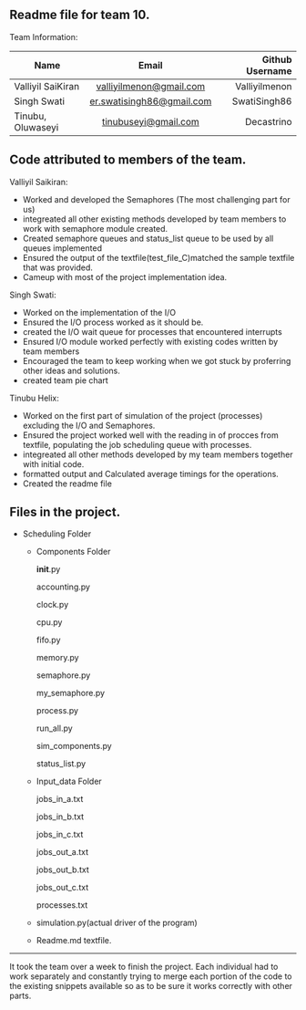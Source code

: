 Readme file for team 10.
---------------------------

Team Information:

| Name                         | Email           | Github Username  |
| -----------------------------|:---------------:| ----------------:|
|  Valliyil SaiKiran           | valliyilmenon@gmail.com |Valliyilmenon             |
| Singh Swati|er.swatisingh86@gmail.com| SwatiSingh86 |
|Tinubu, Oluwaseyi| tinubuseyi@gmail.com|Decastrino |



Code attributed to members of the team.
---------------------------------------

Valliyil Saikiran:

- Worked and developed the Semaphores (The most challenging part for us)
- integreated all other existing methods developed by team members to work with semaphore module created.
- Created semaphore queues and status_list queue to be used by all queues implemented
- Ensured the output of the textfile(test_file_C)matched the sample textfile that was provided.
- Cameup with most of the project implementation idea.

Singh Swati:

- Worked on the implementation of the I/O 
- Ensured the I/O process worked as it should be.
- created the I/O wait queue for processes that encountered interrupts
- Ensured I/O module worked perfectly with existing codes written by team members
- Encouraged the team to keep working when we got stuck by proferring other ideas and solutions.
- created team pie chart

Tinubu Helix:

- Worked on the first part of simulation of the project (processes) excluding the I/O and Semaphores.
- Ensured the project worked well with the reading in of procces from textfile, populating the job scheduling queue with processes.
- integreated all other methods developed by my team members together with initial code.
- formatted output and Calculated average timings for the operations.
- Created the readme file


Files in the project.
---------------------------

* Scheduling Folder

	* Components Folder
	
		__init__.py
		
		accounting.py
		
		clock.py
		
		cpu.py
		
		fifo.py
		
		memory.py
		
		semaphore.py
		
		my_semaphore.py
		
		process.py
		
		run_all.py
		
		sim_components.py
		
		status_list.py
		
	* Input_data Folder
		
		jobs_in_a.txt
		
		jobs_in_b.txt
		
		jobs_in_c.txt
		
		jobs_out_a.txt
		
		jobs_out_b.txt
		
		jobs_out_c.txt
		
		processes.txt
	
	* simulation.py(actual driver of the program)
	* Readme.md textfile.

---------------------------
It took the team over a week to finish the project. Each individual had to work separately and constantly trying to merge
each portion of the code to the existing snippets available so as to be sure it works correctly with other parts.


